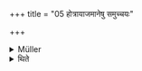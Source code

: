 +++
title = "05 होत्रायाजमानेषु समुच्चयः"

+++

<details><summary>Müller</summary>

In the case of Hotrā and Yājamāna-mantras, an aggregation takes place.

#####  Commentary

Hotrās are mantras recited by the Hotṛ-priest. Yājamānās are mantras recited by the sacrificer himself. They are hymns which accompany, but do not enjoin any sacrificial act.
</details>

<details><summary>थिते</summary>

होत्रायाजमानेषु समुच्चयः ५
</details>
